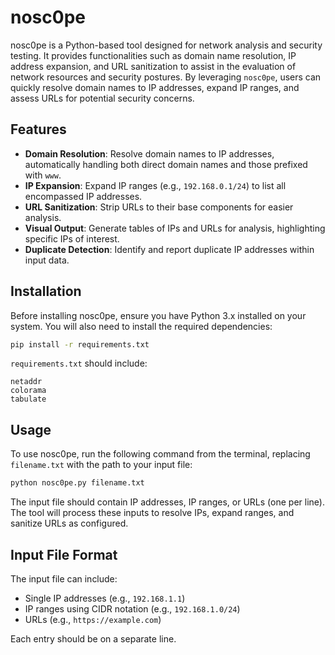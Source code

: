 # nosc0pe

nosc0pe is a Python-based tool designed for network analysis and security testing. It provides functionalities such as domain name resolution, IP address expansion, and URL sanitization to assist in the evaluation of network resources and security postures. By leveraging `nosc0pe`, users can quickly resolve domain names to IP addresses, expand IP ranges, and assess URLs for potential security concerns.

## Features

- **Domain Resolution**: Resolve domain names to IP addresses, automatically handling both direct domain names and those prefixed with `www`.
- **IP Expansion**: Expand IP ranges (e.g., `192.168.0.1/24`) to list all encompassed IP addresses.
- **URL Sanitization**: Strip URLs to their base components for easier analysis.
- **Visual Output**: Generate tables of IPs and URLs for analysis, highlighting specific IPs of interest.
- **Duplicate Detection**: Identify and report duplicate IP addresses within input data.

## Installation

Before installing nosc0pe, ensure you have Python 3.x installed on your system. You will also need to install the required dependencies:

```bash
pip install -r requirements.txt
```

`requirements.txt` should include:
```
netaddr
colorama
tabulate
```

## Usage

To use nosc0pe, run the following command from the terminal, replacing `filename.txt` with the path to your input file:

```bash
python nosc0pe.py filename.txt
```

The input file should contain IP addresses, IP ranges, or URLs (one per line). The tool will process these inputs to resolve IPs, expand ranges, and sanitize URLs as configured.

## Input File Format

The input file can include:
- Single IP addresses (e.g., `192.168.1.1`)
- IP ranges using CIDR notation (e.g., `192.168.1.0/24`)
- URLs (e.g., `https://example.com`)

Each entry should be on a separate line.
